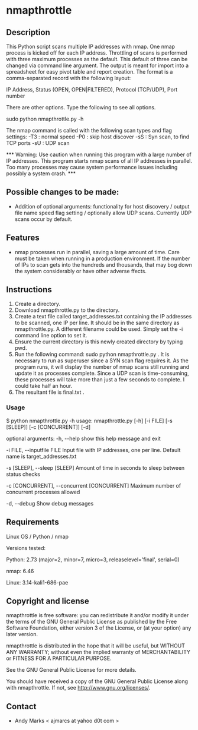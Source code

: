 nmapthrottle
============

Description
-----------
This Python script scans multiple IP addresses with nmap.  One nmap process is kicked off for each IP address.  Throttling of scans is performed with three maximum processes as the default.  This default of three can be changed via command line argument.  The output is meant for import into a spreadsheet for easy pivot table and report creation.   The format is a comma-separated record with the following layout:

IP Address, Status (OPEN, OPEN|FILTERED), Protocol (TCP/UDP), Port number

There are other options.  Type the following to see all options.

sudo python nmapthrottle.py -h 

The nmap command is called with the following scan types and flag settings:
-T3 : normal speed
-P0 : skip host discover
-sS : Syn scan, to find TCP ports
-sU : UDP scan

*** Warning:  Use caution when running this program with a large number of IP addresses.  This program starts nmap scans of all IP addresses in parallel.  Too many processes may cause system performance issues including possibly a system crash. ***

Possible changes to be made:
--------
* Addition of optional arguments:
  functionality for host discovery / output file name speed flag setting / optionally allow UDP scans.  Currently UDP scans occur by default.

Features
--------
* nmap processes run in parallel, saving a large amount of time.  Care must be taken when running in a production environment. If the number of IPs to scan gets into the hundreds and thousands, that may bog down the system considerably or have other adverse ffects.

Instructions
-----
1. Create a directory.
2. Download nmapthrottle.py to the directory.
3. Create a text file called target_addresses.txt containing the IP addresses to be scanned, one IP per line. It should be in the same directory as nmapthrottle.py.  A different filename could be used.  Simply set the -i command line option to set it.
4. Ensure the current directory is this newly created directory by typing pwd.
5. Run the following command: sudo python nmapthrottle.py . It is necessary to run as superuser since a SYN scan flag requires it. As the program runs, it will display the number of nmap scans still running and update it as processes complete. Since a UDP scan is time-consuming, these processes will take more than just a few seconds to complete. I could take half an hour.
6. The resultant file is final.txt .

### Usage
$ python nmapthrottle.py -h
usage: nmapthrottle.py [-h] [-i FILE] [-s [SLEEP]] [-c [CONCURRENT]] [-d]

optional arguments:
  -h, --help                                  show this help message and exit
  
  -i FILE, --inputfile FILE                   Input file with IP addresses, one per line. Default name is target_addresses.txt
 
  -s [SLEEP], --sleep [SLEEP]                 Amount of time in seconds to sleep between status checks
 
  -c [CONCURRENT], --concurrent [CONCURRENT]  Maximum number of concurrent processes allowed

  -d, --debug                                 Show debug messages


Requirements
------------
Linux OS / Python / nmap

Versions tested:

Python: 2.73 (major=2, minor=7, micro=3, releaselevel='final', serial=0)

nmap: 6.46

Linux: 3.14-kali1-686-pae


Copyright and license
---------------------
nmapthrottle is free software: you can redistribute it and/or modify it under the terms of the GNU General Public License as published by the Free Software Foundation, either version 3 of the License, or (at your option) any later version.

nmapthrottle is distributed in the hope that it will be useful, but WITHOUT ANY WARRANTY; without even the implied warranty of MERCHANTABILITY or FITNESS FOR A PARTICULAR PURPOSE.  

See the GNU General Public License for more details.

You should have received a copy of the GNU General Public License along with nmapthrottle. 
If not, see http://www.gnu.org/licenses/.

Contact
-------
* Andy Marks < ajmarcs at yahoo d0t com >
